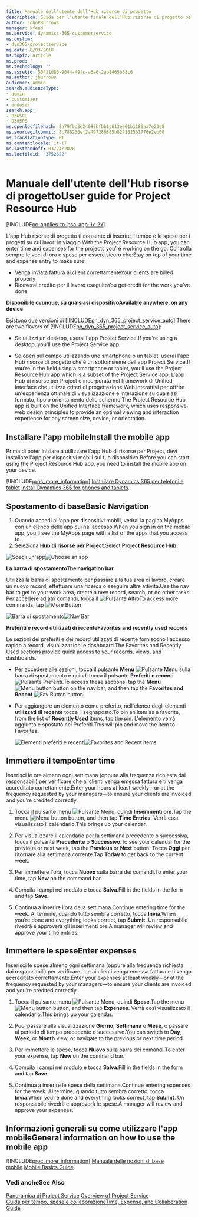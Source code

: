 ```yaml
---
title: Manuale dell'utente dell'Hub risorse di progetto
description: Guida per l'utente finale dell'Hub risorse di progetto per Project Service
author: JohnPBurrows
manager: kfend
ms.service: dynamics-365-customerservice
ms.custom:
- dyn365-projectservice
ms.date: 8/03/2018
ms.topic: article
ms.prod: ''
ms.technology: ''
ms.assetid: 50411d80-9044-49fc-a6a6-2ab8465b33c6
ms.author: jburrows
audience: Admin
search.audienceType:
- admin
- customizer
- enduser
search.app:
- D365CE
- D365PS
ms.openlocfilehash: 8a79fbd3e24083bfbb1c613ee61b1186aa7e23e8
ms.sourcegitcommit: 8c786230ef2a497280885b827162561776e2eb00
ms.translationtype: HT
ms.contentlocale: it-IT
ms.lasthandoff: 03/24/2020
ms.locfileid: "3752622"
---
```

# <a name="user-guide-for-project-resource-hub"></a><span data-ttu-id="f7ef9-103">Manuale dell'utente dell'Hub risorse di progetto</span><span class="sxs-lookup"><span data-stu-id="f7ef9-103">User guide for Project Resource Hub</span></span>

[!INCLUDE[cc-applies-to-psa-app-1x-2x](../includes/cc-applies-to-psa-app-1x-2x.md)]

<span data-ttu-id="f7ef9-104">L'app Hub risorse di progetto ti consente di inserire il tempo e le spese per i progetti su cui lavori in viaggio.</span><span class="sxs-lookup"><span data-stu-id="f7ef9-104">With the Project Resource Hub app, you can enter time and expenses for the projects you’re working on the go.</span></span> <span data-ttu-id="f7ef9-105">Controlla sempre le voci di ora e spese per essere sicuro che:</span><span class="sxs-lookup"><span data-stu-id="f7ef9-105">Stay on top of your time and expense entry to make sure:</span></span>

- <span data-ttu-id="f7ef9-106">Venga inviata fattura ai client correttamente</span><span class="sxs-lookup"><span data-stu-id="f7ef9-106">Your clients are billed properly</span></span>
- <span data-ttu-id="f7ef9-107">Riceverai credito per il lavoro eseguito</span><span class="sxs-lookup"><span data-stu-id="f7ef9-107">You get credit for the work you’ve done</span></span>

<span data-ttu-id="f7ef9-108">**Disponibile ovunque, su qualsiasi dispositivo**</span><span class="sxs-lookup"><span data-stu-id="f7ef9-108">**Available anywhere, on any device**</span></span>

<span data-ttu-id="f7ef9-109">Esistono due versioni di [!INCLUDE[pn_dyn_365_project_service_auto](../includes/pn-dyn-365-project-service-auto.md)]:</span><span class="sxs-lookup"><span data-stu-id="f7ef9-109">There are two flavors of [!INCLUDE[pn_dyn_365_project_service_auto](../includes/pn-dyn-365-project-service-auto.md)]:</span></span> 

- <span data-ttu-id="f7ef9-110">Se utilizzi un desktop, userai l'app Project Service.</span><span class="sxs-lookup"><span data-stu-id="f7ef9-110">If you're using a desktop, you'll use the Project Service app.</span></span> 

- <span data-ttu-id="f7ef9-111">Se operi sul campo utilizzando uno smartphone o un tablet, userai l'app Hub risorse di progetto che è un sottoinsieme dell'app Project Service.</span><span class="sxs-lookup"><span data-stu-id="f7ef9-111">If you’re in the field using a smartphone or tablet, you’ll use the Project Resource Hub app which is a subset of the Project Service  app.</span></span> <span data-ttu-id="f7ef9-112">L'app Hub di risorse per Project è incorporata nel framework di Unified Interface che utilizza criteri di progettazione Web interattivi per offrire un'esperienza ottimale di visualizzazione e interazione su qualsiasi formato, tipo o orientamento dello schermo.</span><span class="sxs-lookup"><span data-stu-id="f7ef9-112">The Project Resource Hub app is built on the Unified Interface framework, which uses responsive web design principles to provide an optimal viewing and interaction experience for any screen size, device, or orientation.</span></span> 


## <a name="install-the-mobile-app"></a><span data-ttu-id="f7ef9-113">Installare l'app mobile</span><span class="sxs-lookup"><span data-stu-id="f7ef9-113">Install the mobile app</span></span>
<span data-ttu-id="f7ef9-114">Prima di poter iniziare a utilizzare l'app Hub di risorse per Project, devi installare l'app per dispositivi mobili sul tuo dispositivo.</span><span class="sxs-lookup"><span data-stu-id="f7ef9-114">Before you can start using the Project Resource Hub app, you need to install the mobile app on your device.</span></span> 

[!INCLUDE[proc_more_information](../includes/proc-more-information.md)] <span data-ttu-id="f7ef9-115">[Installare Dynamics 365 per telefoni e tablet](../mobile-app/install-dynamics-365-for-phones-and-tablets.md).</span><span class="sxs-lookup"><span data-stu-id="f7ef9-115">[Install Dynamics 365 for phones and tablets](../mobile-app/install-dynamics-365-for-phones-and-tablets.md).</span></span>

## <a name="basic-navigation"></a><span data-ttu-id="f7ef9-116">Spostamento di base</span><span class="sxs-lookup"><span data-stu-id="f7ef9-116">Basic Navigation</span></span>
1.  <span data-ttu-id="f7ef9-117">Quando accedi all'app per dispositivi mobili, vedrai la pagina MyApps con un elenco delle app cui hai accesso.</span><span class="sxs-lookup"><span data-stu-id="f7ef9-117">When you sign in on the mobile app, you’ll see the MyApps page with a list of the apps that you access to.</span></span> 
2.  <span data-ttu-id="f7ef9-118">Seleziona **Hub di risorse per Project**.</span><span class="sxs-lookup"><span data-stu-id="f7ef9-118">Select **Project Resource Hub**.</span></span>

<span data-ttu-id="f7ef9-119">![Scegli un'app](media/chooseApp_1.png "Scegli un'app")</span><span class="sxs-lookup"><span data-stu-id="f7ef9-119">![Choose an app](media/chooseApp_1.png "Choose an app")</span></span>

<span data-ttu-id="f7ef9-120">**La barra di spostamento**</span><span class="sxs-lookup"><span data-stu-id="f7ef9-120">**The navigation bar**</span></span>

<span data-ttu-id="f7ef9-121">Utilizza la barra di spostamento per passare alla tua area di lavoro, creare un nuovo record, effettuare una ricerca o eseguire altre attività.</span><span class="sxs-lookup"><span data-stu-id="f7ef9-121">Use the nav bar to get to your work area, create a new record, search, or do other tasks.</span></span> <span data-ttu-id="f7ef9-122">Per accedere ad atri comandi, tocca il ![Pulsante Altro](media/MoreButton.png "Pulsante Altro")</span><span class="sxs-lookup"><span data-stu-id="f7ef9-122">To access more commands, tap ![More Button](media/MoreButton.png "More Button")</span></span>

<span data-ttu-id="f7ef9-123">![Barra di spostamento](media/NavBar_2.png "Barra di spostamento")</span><span class="sxs-lookup"><span data-stu-id="f7ef9-123">![Nav Bar](media/NavBar_2.png "Nav Bar")</span></span>

<span data-ttu-id="f7ef9-124">**Preferiti e record utilizzati di recente**</span><span class="sxs-lookup"><span data-stu-id="f7ef9-124">**Favorites and recently used records**</span></span>

<span data-ttu-id="f7ef9-125">Le sezioni dei preferiti e dei record utilizzati di recente forniscono l'accesso rapido a record, visualizzazioni e dashboard.</span><span class="sxs-lookup"><span data-stu-id="f7ef9-125">The Favorites and Recently Used sections provide quick access to your records, views, and dashboards.</span></span> 

- <span data-ttu-id="f7ef9-126">Per accedere alle sezioni, tocca il pulsante **Menu** ![Pulsante Menu](media/MenuButton.png "Pulsante Menu") sulla barra di spostamento e quindi tocca il pulsante **Preferiti e recenti** ![Pulsante Preferiti](media/FavButton.png "Pulsante Preferiti e recenti").</span><span class="sxs-lookup"><span data-stu-id="f7ef9-126">To access these sections, tap the **Menu** ![Menu button](media/MenuButton.png "Menu button") button on the nav bar, and then tap the **Favorites and Recent** ![Fav Button](media/FavButton.png "Fav Button") button.</span></span>

- <span data-ttu-id="f7ef9-127">Per aggiungere un elemento come preferito, nell'elenco degli elementi **utilizzati di recente** tocca il segnaposto.</span><span class="sxs-lookup"><span data-stu-id="f7ef9-127">To pin an item as a favorite, from the list of **Recently Used** items, tap the pin.</span></span> <span data-ttu-id="f7ef9-128">L'elemento verrà aggiunto e spostato nei Preferiti.</span><span class="sxs-lookup"><span data-stu-id="f7ef9-128">This will pin and move the item to Favorites.</span></span>

  <span data-ttu-id="f7ef9-129">![Elementi preferiti e recenti](media/Favs_3.png "Elementi preferiti e recenti")</span><span class="sxs-lookup"><span data-stu-id="f7ef9-129">![Favorites and Recent items](media/Favs_3.png "Favorites and Recent items")</span></span>
 
## <a name="enter-time"></a><span data-ttu-id="f7ef9-130">Immettere il tempo</span><span class="sxs-lookup"><span data-stu-id="f7ef9-130">Enter time</span></span>
<span data-ttu-id="f7ef9-131">Inserisci le ore almeno ogni settimana (oppure alla frequenza richiesta dai responsabili) per verificare che ai clienti venga emessa fattura e ti venga accreditato correttamente.</span><span class="sxs-lookup"><span data-stu-id="f7ef9-131">Enter your hours at least weekly—or at the frequency requested by your managers—to ensure your clients are invoiced and you’re credited correctly.</span></span>

1. <span data-ttu-id="f7ef9-132">Tocca il pulsante menu ![Pulsante Menu](media/MenuButton.png "Pulsante Menu"), quindi **Inserimenti ore**.</span><span class="sxs-lookup"><span data-stu-id="f7ef9-132">Tap the menu ![Menu button](media/MenuButton.png "Menu button") button, and then tap **Time Entries**.</span></span> <span data-ttu-id="f7ef9-133">Verrà così visualizzato il calendario.</span><span class="sxs-lookup"><span data-stu-id="f7ef9-133">This brings up your calendar.</span></span>

2. <span data-ttu-id="f7ef9-134">Per visualizzare il calendario per la settimana precedente o successiva, tocca il pulsante **Precedente** o **Successivo**.</span><span class="sxs-lookup"><span data-stu-id="f7ef9-134">To see your calendar for the previous or next week, tap the **Previous** or **Next** button.</span></span> <span data-ttu-id="f7ef9-135">Tocca **Oggi** per ritornare alla settimana corrente.</span><span class="sxs-lookup"><span data-stu-id="f7ef9-135">Tap **Today** to get back to the current week.</span></span>

3. <span data-ttu-id="f7ef9-136">Per immettere l'ora, tocca **Nuovo** sulla barra dei comandi.</span><span class="sxs-lookup"><span data-stu-id="f7ef9-136">To enter your time, tap **New** on the command bar.</span></span> 

4. <span data-ttu-id="f7ef9-137">Compila i campi nel modulo e tocca **Salva**.</span><span class="sxs-lookup"><span data-stu-id="f7ef9-137">Fill in the fields in the form and tap **Save**.</span></span>

5. <span data-ttu-id="f7ef9-138">Continua a inserire l'ora della settimana.</span><span class="sxs-lookup"><span data-stu-id="f7ef9-138">Continue entering time for the week.</span></span> <span data-ttu-id="f7ef9-139">Al termine, quando tutto sembra corretto, tocca **Invia**.</span><span class="sxs-lookup"><span data-stu-id="f7ef9-139">When you’re done and everything looks correct, tap **Submit**.</span></span> <span data-ttu-id="f7ef9-140">Un responsabile rivedrà e approverà gli inserimenti ore.</span><span class="sxs-lookup"><span data-stu-id="f7ef9-140">A manager will review and approve your time entries.</span></span>

## <a name="enter-expenses"></a><span data-ttu-id="f7ef9-141">Immettere le spese</span><span class="sxs-lookup"><span data-stu-id="f7ef9-141">Enter expenses</span></span> 
<span data-ttu-id="f7ef9-142">Inserisci le spese almeno ogni settimana (oppure alla frequenza richiesta dai responsabili) per verificare che ai clienti venga emessa fattura e ti venga accreditato correttamente.</span><span class="sxs-lookup"><span data-stu-id="f7ef9-142">Enter your expenses at least weekly—or at the frequency requested by your managers—to ensure your clients are invoiced and you’re credited correctly.</span></span>

1. <span data-ttu-id="f7ef9-143">Tocca il pulsante menu ![Pulsante Menu](media/MenuButton.png "Pulsante Menu"), quindi **Spese**.</span><span class="sxs-lookup"><span data-stu-id="f7ef9-143">Tap the menu ![Menu button](media/MenuButton.png "Menu button") button, and then tap **Expenses**.</span></span> <span data-ttu-id="f7ef9-144">Verrà così visualizzato il calendario.</span><span class="sxs-lookup"><span data-stu-id="f7ef9-144">This brings up your calendar.</span></span>

2. <span data-ttu-id="f7ef9-145">Puoi passare alla visualizzazione **Giorno**, **Settimana** o **Mese**, o passare al periodo di tempo precedente o successivo.</span><span class="sxs-lookup"><span data-stu-id="f7ef9-145">You can switch to **Day**, **Week**, or **Month** view, or navigate to the previous or next time period.</span></span> 

3. <span data-ttu-id="f7ef9-146">Per immettere le spese, tocca **Nuovo** sulla barra dei comandi.</span><span class="sxs-lookup"><span data-stu-id="f7ef9-146">To enter your expense, tap **New** on the command bar.</span></span> 

4. <span data-ttu-id="f7ef9-147">Compila i campi nel modulo e tocca **Salva**.</span><span class="sxs-lookup"><span data-stu-id="f7ef9-147">Fill in the fields in the form and tap **Save**.</span></span>

5. <span data-ttu-id="f7ef9-148">Continua a inserire le spese della settimana.</span><span class="sxs-lookup"><span data-stu-id="f7ef9-148">Continue entering expenses for the week.</span></span> <span data-ttu-id="f7ef9-149">Al termine, quando tutto sembra corretto, tocca **Invia**.</span><span class="sxs-lookup"><span data-stu-id="f7ef9-149">When you’re done and everything looks correct, tap **Submit**.</span></span> <span data-ttu-id="f7ef9-150">Un responsabile rivedrà e approverà le spese.</span><span class="sxs-lookup"><span data-stu-id="f7ef9-150">A manager will review and approve your expenses.</span></span>

## <a name="general-information-on-how-to-use-the-mobile-app"></a><span data-ttu-id="f7ef9-151">Informazioni generali su come utilizzare l'app mobile</span><span class="sxs-lookup"><span data-stu-id="f7ef9-151">General information on how to use the mobile app</span></span> 
[!INCLUDE[proc_more_information](../includes/proc-more-information.md)] <span data-ttu-id="f7ef9-152">[Manuale delle nozioni di base mobile](../mobile-app/dynamics-365-phones-tablets-users-guide.md).</span><span class="sxs-lookup"><span data-stu-id="f7ef9-152">[Mobile Basics Guide](../mobile-app/dynamics-365-phones-tablets-users-guide.md).</span></span>

### <a name="see-also"></a><span data-ttu-id="f7ef9-153">Vedi anche</span><span class="sxs-lookup"><span data-stu-id="f7ef9-153">See Also</span></span>  
 <span data-ttu-id="f7ef9-154">[Panoramica di Project Service](../project-service/overview.md) </span><span class="sxs-lookup"><span data-stu-id="f7ef9-154">[Overview of Project Service](../project-service/overview.md) </span></span>  
 [<span data-ttu-id="f7ef9-155">Guida per tempo, spese e collaborazione</span><span class="sxs-lookup"><span data-stu-id="f7ef9-155">Time, Expense, and Collaboration Guide</span></span>](../project-service/time-expense-collaboration-guide.md)   
 
